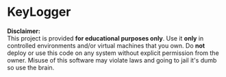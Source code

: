 # KeyLogger

**Disclaimer:**  
This project is provided **for educational purposes only**. Use it **only** in controlled environments and/or virtual machines that you own. Do **not** deploy or use this code on any system without explicit permission from the owner. Misuse of this software may violate laws and going to jail it's dumb so use the brain.
